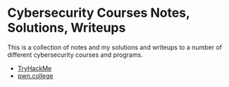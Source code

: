# Cybersecurity Courses Notes, Solutions, Writeups

This is a collection of notes and my solutions and writeups to a number of different cybersecurity courses and programs.

- [TryHackMe](https://github.com/dozerwatch/cybersecurity_courses/tree/main/tryhackme)
- [pwn.college](https://github.com/dozerwatch/cybersecurity_courses/tree/main/pwncollege)
